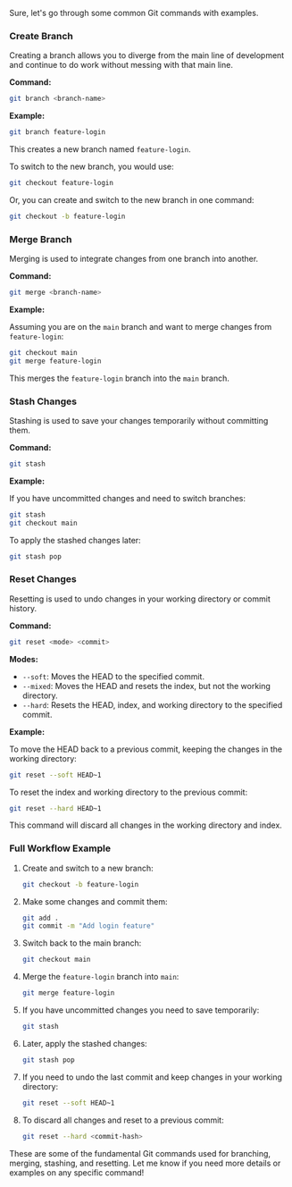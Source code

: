Sure, let's go through some common Git commands with examples.

### Create Branch

Creating a branch allows you to diverge from the main line of development and continue to do work without messing with that main line.

**Command:**

```sh
git branch <branch-name>
```

**Example:**

```sh
git branch feature-login
```

This creates a new branch named `feature-login`.

To switch to the new branch, you would use:

```sh
git checkout feature-login
```

Or, you can create and switch to the new branch in one command:

```sh
git checkout -b feature-login
```

### Merge Branch

Merging is used to integrate changes from one branch into another.

**Command:**

```sh
git merge <branch-name>
```

**Example:**

Assuming you are on the `main` branch and want to merge changes from `feature-login`:

```sh
git checkout main
git merge feature-login
```

This merges the `feature-login` branch into the `main` branch.

### Stash Changes

Stashing is used to save your changes temporarily without committing them.

**Command:**

```sh
git stash
```

**Example:**

If you have uncommitted changes and need to switch branches:

```sh
git stash
git checkout main
```

To apply the stashed changes later:

```sh
git stash pop
```

### Reset Changes

Resetting is used to undo changes in your working directory or commit history.

**Command:**

```sh
git reset <mode> <commit>
```

**Modes:**
- `--soft`: Moves the HEAD to the specified commit.
- `--mixed`: Moves the HEAD and resets the index, but not the working directory.
- `--hard`: Resets the HEAD, index, and working directory to the specified commit.

**Example:**

To move the HEAD back to a previous commit, keeping the changes in the working directory:

```sh
git reset --soft HEAD~1
```

To reset the index and working directory to the previous commit:

```sh
git reset --hard HEAD~1
```

This command will discard all changes in the working directory and index.

### Full Workflow Example

1. Create and switch to a new branch:

   ```sh
   git checkout -b feature-login
   ```

2. Make some changes and commit them:

   ```sh
   git add .
   git commit -m "Add login feature"
   ```

3. Switch back to the main branch:

   ```sh
   git checkout main
   ```

4. Merge the `feature-login` branch into `main`:

   ```sh
   git merge feature-login
   ```

5. If you have uncommitted changes you need to save temporarily:

   ```sh
   git stash
   ```

6. Later, apply the stashed changes:

   ```sh
   git stash pop
   ```

7. If you need to undo the last commit and keep changes in your working directory:

   ```sh
   git reset --soft HEAD~1
   ```

8. To discard all changes and reset to a previous commit:

   ```sh
   git reset --hard <commit-hash>
   ```

These are some of the fundamental Git commands used for branching, merging, stashing, and resetting. Let me know if you need more details or examples on any specific command!
